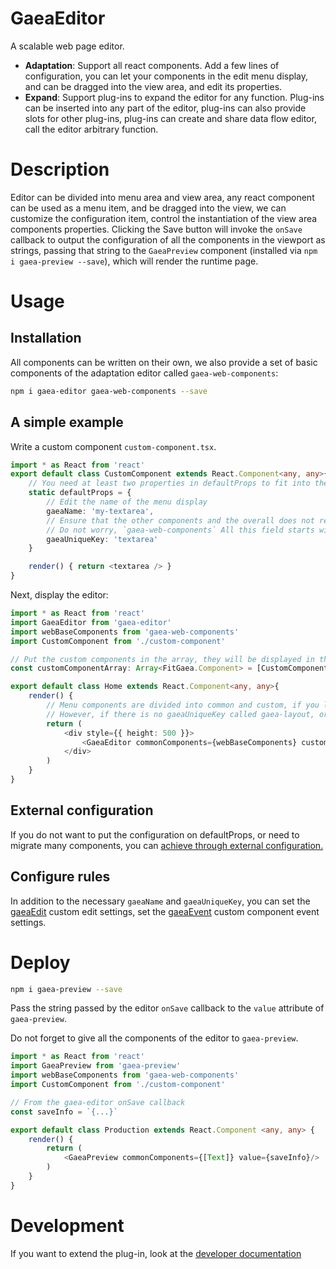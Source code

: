 # GaeaEditor

A scalable web page editor.

- **Adaptation**: Support all react components. Add a few lines of configuration, you can let your components in the edit menu display, and can be dragged into the view area, and edit its properties.
- **Expand**: Support plug-ins to expand the editor for any function. Plug-ins can be inserted into any part of the editor, plug-ins can also provide slots for other plug-ins, plug-ins can create and share data flow editor, call the editor arbitrary function.

# Description

Editor can be divided into menu area and view area, any react component can be used as a menu item, and be dragged into the view, we can customize the configuration item, control the instantiation of the view area components properties. Clicking the Save button will invoke the `onSave` callback to output the configuration of all the components in the viewport as strings, passing that string to the `GaeaPreview` component (installed via `npm i gaea-preview --save`), which will render the runtime page.

# Usage

## Installation

All components can be written on their own, we also provide a set of basic components of the adaptation editor called `gaea-web-components`:

```bash
npm i gaea-editor gaea-web-components --save
```

## A simple example

Write a custom component `custom-component.tsx`.

```typescript
import * as React from 'react'
export default class CustomComponent extends React.Component<any, any>{
    // You need at least two properties in defaultProps to fit into the editor
    static defaultProps = {
        // Edit the name of the menu display
        gaeaName: 'my-textarea', 
        // Ensure that the other components and the overall does not repeat
        // Do not worry, `gaea-web-components` All this field starts with `gaea-`
        gaeaUniqueKey: 'textarea' 
    }

    render() { return <textarea /> }
}
```

Next, display the editor:

```typescript
import * as React from 'react'
import GaeaEditor from 'gaea-editor'
import webBaseComponents from 'gaea-web-components'
import CustomComponent from './custom-component'

// Put the custom components in the array, they will be displayed in the right menu
const customComponentArray: Array<FitGaea.Component> = [CustomComponent]

export default class Home extends React.Component<any, any>{
    render() {
        // Menu components are divided into common and custom, if you like, you can remove the common components
        // However, if there is no gaeaUniqueKey called gaea-layout, or a new outer container is defined by `rootLayoutComponentUniqueKey`, view area rendering will block
        return (
            <div style={{ height: 500 }}>
                <GaeaEditor commonComponents={webBaseComponents} customComponents={customComponentArray} />
            </div>
        )
    }
}
```

## External configuration

If you do not want to put the configuration on defaultProps, or need to migrate many components, you can [achieve through external configuration.](<docs/custom-options.md>)

## Configure rules

In addition to the necessary `gaeaName` and `gaeaUniqueKey`, you can set the [gaeaEdit](<docs/gaea-edit.md>) custom edit settings, set the [gaeaEvent](<docs/gaea-event.md>) custom component event settings.

# Deploy

```bash
npm i gaea-preview --save
```

Pass the string passed by the editor `onSave` callback to the `value` attribute of `gaea-preview`.

Do not forget to give all the components of the editor to `gaea-preview`.

```typescript
import * as React from 'react'
import GaeaPreview from 'gaea-preview'
import webBaseComponents from 'gaea-web-components'
import CustomComponent from './custom-component'

// From the gaea-editor onSave callback
const saveInfo = `{...}`

export default class Production extends React.Component <any, any> {
    render() {
        return (
            <GaeaPreview commonComponents={[Text]} value={saveInfo}/>
        )
    }
}
```

# Development

If you want to extend the plug-in, look at the [developer documentation](<docs/develop.md>)